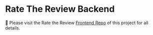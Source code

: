 # Rate The Review Backend

🔗 Please visit the Rate the Review [Frontend Repo](https://github.com/melissa-gv/Rate-The-Review-Frontend) of this project for all details.
